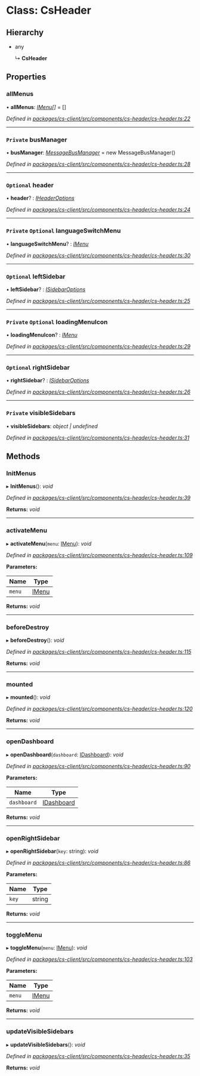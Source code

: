# Class: CsHeader

## Hierarchy

* any

  ↳ **CsHeader**

## Properties

###  allMenus

• **allMenus**: *[IMenu](../interfaces/_cs_core_src_interactions_menu_.imenu.md)[]* =  []

*Defined in [packages/cs-client/src/components/cs-header/cs-header.ts:22](https://github.com/TNOCS/csnext/blob/34474da7/packages/cs-client/src/components/cs-header/cs-header.ts#L22)*

___

### `Private` busManager

• **busManager**: *[MessageBusManager](_cs_core_src_utils_message_bus_message_bus_manager_.messagebusmanager.md)* =  new MessageBusManager()

*Defined in [packages/cs-client/src/components/cs-header/cs-header.ts:28](https://github.com/TNOCS/csnext/blob/34474da7/packages/cs-client/src/components/cs-header/cs-header.ts#L28)*

___

### `Optional` header

• **header**? : *[IHeaderOptions](../interfaces/_cs_core_src_project_header_options_.iheaderoptions.md)*

*Defined in [packages/cs-client/src/components/cs-header/cs-header.ts:24](https://github.com/TNOCS/csnext/blob/34474da7/packages/cs-client/src/components/cs-header/cs-header.ts#L24)*

___

### `Private` `Optional` languageSwitchMenu

• **languageSwitchMenu**? : *[IMenu](../interfaces/_cs_core_src_interactions_menu_.imenu.md)*

*Defined in [packages/cs-client/src/components/cs-header/cs-header.ts:30](https://github.com/TNOCS/csnext/blob/34474da7/packages/cs-client/src/components/cs-header/cs-header.ts#L30)*

___

### `Optional` leftSidebar

• **leftSidebar**? : *[ISidebarOptions](../interfaces/_cs_core_src_project_sidebar_options_.isidebaroptions.md)*

*Defined in [packages/cs-client/src/components/cs-header/cs-header.ts:25](https://github.com/TNOCS/csnext/blob/34474da7/packages/cs-client/src/components/cs-header/cs-header.ts#L25)*

___

### `Private` `Optional` loadingMenuIcon

• **loadingMenuIcon**? : *[IMenu](../interfaces/_cs_core_src_interactions_menu_.imenu.md)*

*Defined in [packages/cs-client/src/components/cs-header/cs-header.ts:29](https://github.com/TNOCS/csnext/blob/34474da7/packages/cs-client/src/components/cs-header/cs-header.ts#L29)*

___

### `Optional` rightSidebar

• **rightSidebar**? : *[ISidebarOptions](../interfaces/_cs_core_src_project_sidebar_options_.isidebaroptions.md)*

*Defined in [packages/cs-client/src/components/cs-header/cs-header.ts:26](https://github.com/TNOCS/csnext/blob/34474da7/packages/cs-client/src/components/cs-header/cs-header.ts#L26)*

___

### `Private` visibleSidebars

• **visibleSidebars**: *object | undefined*

*Defined in [packages/cs-client/src/components/cs-header/cs-header.ts:31](https://github.com/TNOCS/csnext/blob/34474da7/packages/cs-client/src/components/cs-header/cs-header.ts#L31)*

## Methods

###  InitMenus

▸ **InitMenus**(): *void*

*Defined in [packages/cs-client/src/components/cs-header/cs-header.ts:39](https://github.com/TNOCS/csnext/blob/34474da7/packages/cs-client/src/components/cs-header/cs-header.ts#L39)*

**Returns:** *void*

___

###  activateMenu

▸ **activateMenu**(`menu`: [IMenu](../interfaces/_cs_core_src_interactions_menu_.imenu.md)): *void*

*Defined in [packages/cs-client/src/components/cs-header/cs-header.ts:109](https://github.com/TNOCS/csnext/blob/34474da7/packages/cs-client/src/components/cs-header/cs-header.ts#L109)*

**Parameters:**

Name | Type |
------ | ------ |
`menu` | [IMenu](../interfaces/_cs_core_src_interactions_menu_.imenu.md) |

**Returns:** *void*

___

###  beforeDestroy

▸ **beforeDestroy**(): *void*

*Defined in [packages/cs-client/src/components/cs-header/cs-header.ts:115](https://github.com/TNOCS/csnext/blob/34474da7/packages/cs-client/src/components/cs-header/cs-header.ts#L115)*

**Returns:** *void*

___

###  mounted

▸ **mounted**(): *void*

*Defined in [packages/cs-client/src/components/cs-header/cs-header.ts:120](https://github.com/TNOCS/csnext/blob/34474da7/packages/cs-client/src/components/cs-header/cs-header.ts#L120)*

**Returns:** *void*

___

###  openDashboard

▸ **openDashboard**(`dashboard`: [IDashboard](../interfaces/_cs_core_src_dashboard_dashboard_.idashboard.md)): *void*

*Defined in [packages/cs-client/src/components/cs-header/cs-header.ts:90](https://github.com/TNOCS/csnext/blob/34474da7/packages/cs-client/src/components/cs-header/cs-header.ts#L90)*

**Parameters:**

Name | Type |
------ | ------ |
`dashboard` | [IDashboard](../interfaces/_cs_core_src_dashboard_dashboard_.idashboard.md) |

**Returns:** *void*

___

###  openRightSidebar

▸ **openRightSidebar**(`key`: string): *void*

*Defined in [packages/cs-client/src/components/cs-header/cs-header.ts:86](https://github.com/TNOCS/csnext/blob/34474da7/packages/cs-client/src/components/cs-header/cs-header.ts#L86)*

**Parameters:**

Name | Type |
------ | ------ |
`key` | string |

**Returns:** *void*

___

###  toggleMenu

▸ **toggleMenu**(`menu`: [IMenu](../interfaces/_cs_core_src_interactions_menu_.imenu.md)): *void*

*Defined in [packages/cs-client/src/components/cs-header/cs-header.ts:103](https://github.com/TNOCS/csnext/blob/34474da7/packages/cs-client/src/components/cs-header/cs-header.ts#L103)*

**Parameters:**

Name | Type |
------ | ------ |
`menu` | [IMenu](../interfaces/_cs_core_src_interactions_menu_.imenu.md) |

**Returns:** *void*

___

###  updateVisibleSidebars

▸ **updateVisibleSidebars**(): *void*

*Defined in [packages/cs-client/src/components/cs-header/cs-header.ts:35](https://github.com/TNOCS/csnext/blob/34474da7/packages/cs-client/src/components/cs-header/cs-header.ts#L35)*

**Returns:** *void*
